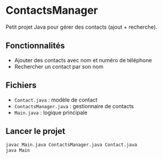 # ContactsManager

Petit projet Java pour gérer des contacts (ajout + recherche).

## Fonctionnalités

- Ajouter des contacts avec nom et numéro de téléphone
- Rechercher un contact par son nom

## Fichiers

- `Contact.java` : modèle de contact
- `ContactsManager.java` : gestionnaire de contacts
- `Main.java` : logique principale

## Lancer le projet

```bash
javac Main.java ContactsManager.java Contact.java
java Main
